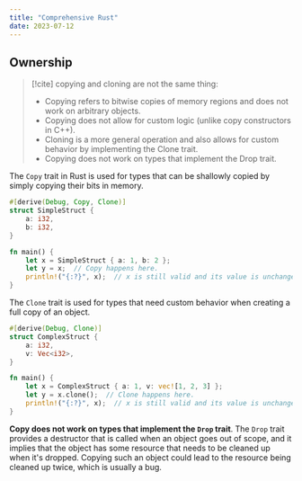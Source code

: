 ```yaml
---
title: "Comprehensive Rust"
date: 2023-07-12
---
```


## Ownership

> [!cite]
> copying and cloning are not the same thing: 
> - Copying refers to bitwise copies of memory regions and does not work on arbitrary objects. 
> - Copying does not allow for custom logic (unlike copy constructors in C++). 
> - Cloning is a more general operation and also allows for custom behavior by implementing the Clone trait. 
> - Copying does not work on types that implement the Drop trait.

The `Copy` trait in Rust is used for types that can be shallowly copied by simply copying their bits in memory.

```rust
#[derive(Debug, Copy, Clone)]
struct SimpleStruct {
    a: i32,
    b: i32,
}

fn main() {
    let x = SimpleStruct { a: 1, b: 2 };
    let y = x;  // Copy happens here.
    println!("{:?}", x);  // x is still valid and its value is unchanged.
}
```

The `Clone` trait is used for types that need custom behavior when creating a full copy of an object.

```rust
#[derive(Debug, Clone)]
struct ComplexStruct {
    a: i32,
    v: Vec<i32>,
}

fn main() {
    let x = ComplexStruct { a: 1, v: vec![1, 2, 3] };
    let y = x.clone();  // Clone happens here.
    println!("{:?}", x);  // x is still valid and its value is unchanged.
}
```

**Copy does not work on types that implement the `Drop` trait**. The `Drop` trait provides a destructor that is called when an object goes out of scope, and it implies that the object has some resource that needs to be cleaned up when it's dropped. Copying such an object could lead to the resource being cleaned up twice, which is usually a bug.


